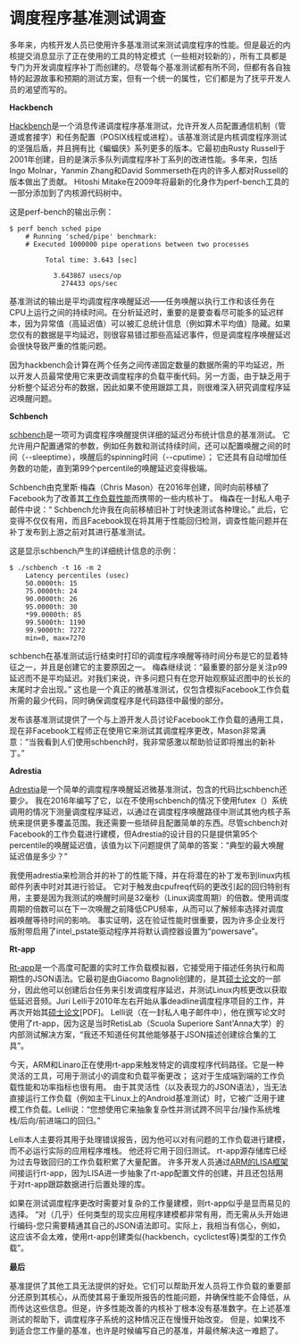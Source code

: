 # 调度程序基准测试调查

多年来，内核开发人员已使用许多基准测试来测试调度程序的性能。但是最近的内核提交消息显示了正在使用的工具的特定模式（一些相对较新的），所有工具都是专门为开发调度程序补丁而创建的。尽管每个基准测试都有所不同，但都有各自独特的起源故事和预期的测试方案，但有一个统一的属性，它们都是为了抚平开发人员的渴望而写的。

**Hackbench**

[Hackbench](http://manpages.ubuntu.com/manpages/xenial/man8/hackbench.8.html)是一个消息传递调度程序基准测试，允许开发人员配置通信机制（管道或套接字）和任务配置（POSIX线程或进程）。该基准测试是内核调度程序测试的坚强后盾，并且拥有比《蝙蝠侠》系列更多的版本。它最初由Rusty Russell于2001年创建，目的是演示多队列调度程序补丁系列的改进性能。多年来，包括Ingo Molnar，Yanmin Zhang和David Sommerseth在内的许多人都对Russell的版本做出了贡献。 Hitoshi Mitake在2009年将最新的化身作为perf-bench工具的一部分添加到了内核源代码树中。

这是perf-bench的输出示例：
```shell
$ perf bench sched pipe
    # Running 'sched/pipe' benchmark:
    # Executed 1000000 pipe operations between two processes

         Total time: 3.643 [sec]

           3.643867 usecs/op
             274433 ops/sec
```

基准测试的输出是平均调度程序唤醒延迟——任务唤醒以执行工作和该任务在CPU上运行之间的持续时间。在分析延迟时，重要的是要查看尽可能多的延迟样本，因为异常值（高延迟值）可以被汇总统计信息（例如算术平均值）隐藏。如果您仅有的数据是平均延迟，则很容易错过那些高延迟事件，但是调度程序唤醒延迟会很快导致严重的性能问题。

因为hackbench会计算在两个任务之间传递固定数量的数据所需的平均延迟，所以开发人员最常使用它来更改调度程序的负载平衡代码。另一方面，由于缺乏用于分析整个延迟分布的数据，因此如果不使用跟踪工具，则很难深入研究调度程序延迟唤醒问题。

**Schbench**

[schbench](https://git.kernel.org/pub/scm/linux/kernel/git/mason/schbench.git/)是一项可为调度程序唤醒提供详细的延迟分布统计信息的基准测试。 它允许用户配置通常的参数，例如任务数和测试持续时间，还可以配置唤醒之间的时间（--sleeptime），唤醒后的spinning时间（--cputime）； 它还具有自动增加任务数的功能，直到第99个percentile的唤醒延迟变得极端。

Schbench由克里斯·梅森（Chris Mason）在2016年创建，同时向前移植了Facebook为了改善其[工作负载性能](https://marc.info/?l=linux-kernel&m=145987986404475)而携带的一些内核补丁。 梅森在一封私人电子邮件中说：“ Schbench允许我在向前移植旧补丁时快速测试各种理论。” 此后，它变得不仅仅有用，而且Facebook现在将其用于性能回归检测，调查性能问题并在补丁发布到上游之前对其进行基准测试。

这是显示schbench产生的详细统计信息的示例：
```shell
$ ./schbench -t 16 -m 2
    Latency percentiles (usec)
	50.0000th: 15
	75.0000th: 24
	90.0000th: 26
	95.0000th: 30
	*99.0000th: 85
	99.5000th: 1190
	99.9000th: 7272
	min=0, max=7270
```

schbench在基准测试运行结束时打印的调度程序唤醒等待时间分布是它的显着特征之一，并且是创建它的主要原因之一。 梅森继续说：“最重要的部分是关注p99延迟而不是平均延迟。对我们来说，许多问题只有在您开始观察延迟图中的长长的末尾时才会出现。” 这也是一个真正的微基准测试，仅包含模拟Facebook工作负载所需的最少代码，同时确保调度程序是代码路径中最慢的部分。

发布该基准测试提供了一个与上游开发人员讨论Facebook工作负载的通用工具，现在非Facebook工程师正在使用它来测试其调度程序更改，Mason非常满意：“当我看到人们使用schbench时，我非常感激以帮助验证即将推出的新补丁。”

**Adrestia**

[Adrestia](https://github.com/mfleming/adrestia)是一个简单的调度程序唤醒延迟微基准测试，包含的代码比schbench还要少。 我在2016年编写了它，以在不使用schbench的情况下使用futex（）系统调用的情况下测量调度程序延迟，以通过在调度程序唤醒路径中测试其他内核子系统来提供更多覆盖范围。我还需要一些琐碎且配置简单的东西。尽管schbench对Facebook的工作负载进行建模，但Adrestia的设计目的只是提供第95个percentile的唤醒延迟值，该值为以下问题提供了简单的答案：“典型的最大唤醒延迟值是多少？”

我使用adrestia来检测合并的补丁的性能下降，并在将潜在的补丁发布到linux内核邮件列表中时对其进行验证。 它对于触发由cpufreq代码的更改引起的回归特别有用，主要是因为我测试的唤醒时间是32毫秒（Linux调度周期）的倍数。使用调度周期的倍数可以在下一次唤醒之前降低CPU频率，从而可以了解频率选择对调度器唤醒等待时间的影响。 事实证明，这在验证性能时很重要，因为许多企业发行版附带启用了intel_pstate驱动程序并将默认调控器设置为“powersave”。

**Rt-app**

[Rt-app](https://github.com/scheduler-tools/rt-app)是一个高度可配置的实时工作负载模拟器，它接受用于描述任务执行和周期性的JSON语法。它最初是由Giacomo Bagnoli创建的，是其[硕士论文](https://retis.sssup.it/?q=node/77)的一部分，因此他可以创建后台任务来引发调度程序延迟，并测试Linux内核更改以获取低延迟音频。Juri Lelli于2010年左右开始从事deadline调度程序项目的工作，并再次开始其[硕士论文](https://core.ac.uk/download/pdf/14699805.pdf)[PDF]。 Lelli说（在一封私人电子邮件中），他在撰写论文时使用了rt-app，因为这是当时RetisLab（Scuola Superiore Sant'Anna大学）的内部测试解决方案，“我还不知道任何其他能够基于JSON描述创建综合集的工具”。

今天，ARM和Linaro正在使用rt-app来触发特定的调度程序代码路径。它是一种灵活的工具，可用于测试小的调度和负载平衡更改； 这对于生成端到端的工作负载性能和功率指标也很有用。 由于其灵活性（以及表现力的JSON语法），当无法直接运行工作负载（例如主干Linux上的Android基准测试）时，它被广泛用于建模工作负载。Lelli说：“您想使用它来抽象复杂性并测试跨不同平台/操作系统堆栈/后向/前进端口的回归。”

Lelli本人主要将其用于处理错误报告，因为他可以对有问题的工作负载进行建模，而不必运行实际的应用程序堆栈。 他还将它用于回归测试。 rt-app源存储库已经为过去导致回归的工作负载积累了大量配置。 许多开发人员通过[ARM的LISA框架](https://github.com/ARM-software/lisa)间接运行rt-app，因为LISA进一步抽象了rt-app配置文件的创建，并且还包括用于对rt-app跟踪数据进行后置处理的库。

如果在测试调度程序更改时需要对复杂的工作量建模，则rt-app似乎是显而易见的选择。 “对（几乎）任何类型的现实应用程序建模都非常有用，而无需从头开始进行编码-您只需要精通其自己的JSON语法即可。实际上，我相当有信心，例如，这应该不会太难，使用rt-app创建类似{hackbench，cyclictest等}类型的工作负载”。

**最后**

基准提供了其他工具无法提供的好处。它们可以帮助开发人员将工作负载的重要部分还原到其核心，从而使其易于重现所报告的性能问题，并确保性能不会降低，从而传达这些信息。但是，许多性能改善的内核补丁根本没有基准数字。在上述基准测试的帮助下，调度程序子系统的这种情况正在慢慢开始改变。 但是，如果找不到适合您工作量的基准，也许是时候编写自己的基准，并最终解决这一难题了。
